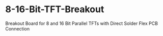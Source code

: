 # 8-16-Bit-TFT-Breakout
Breakout Board for 8 and 16 Bit Parallel TFTs with Direct Solder Flex PCB Connection
